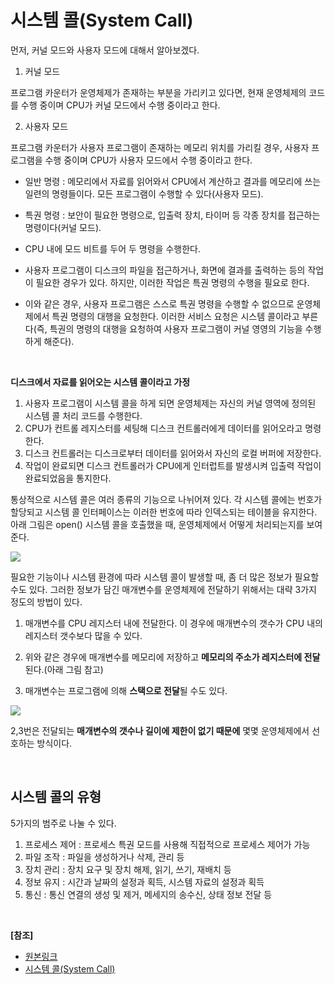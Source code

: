 # 시스템 콜(System Call)
먼저, 커널 모드와 사용자 모드에 대해서 알아보겠다.

1. 커널 모드

프로그램 카운터가 운영체제가 존재하는 부분을 가리키고 있다면, 현재 운영체제의 코드를 수행 중이며 CPU가 커널 모드에서 수행 중이라고 한다.

2. 사용자 모드

프로그램 카운터가 사용자 프로그램이 존재하는 메모리 위치를 가리킬 경우, 사용자 프로그램을 수행 중이며 CPU가 사용자 모드에서 수행 중이라고 한다.

* 일반 명령 : 메모리에서 자료를 읽어와서 CPU에서 계산하고 결과를 메모리에 쓰는 일련의 명령들이다. 모든 프로그램이 수행할 수 있다(사용자 모드).

* 특권 명령 : 보안이 필요한 명령으로, 입출력 장치, 타이머 등 각종 장치를 접근하는 명령이다(커널 모드).

* CPU 내에 모드 비트를 두어 두 명령을 수행한다.

* 사용자 프로그램이 디스크의 파일을 접근하거나, 화면에 결과를 출력하는 등의 작업이 필요한 경우가 있다. 하지만, 이러한 작업은 특권 명령의 수행을 필요로 한다.

* 이와 같은 경우, 사용자 프로그램은 스스로 특권 명령을 수행할 수 없으므로 운영체제에서 특권 명령의 대행을 요청한다. 이러한 서비스 요청은 시스템 콜이라고 부른다(즉, 특권의 명령의 대행을 요청하여 사용자 프로그램이 커널 영영의 기능을 수행하게 해준다).

<br/>

**디스크에서 자료를 읽어오는 시스템 콜이라고 가정**
1. 사용자 프로그램이 시스템 콜을 하게 되면 운영체제는 자신의 커널 영역에 정의된 시스템 콜 처리 코드를 수행한다.
2. CPU가 컨트롤 레지스터를 세팅해 디스크 컨트롤러에게 데이터를 읽어오라고 명령한다.
3. 디스크 컨트롤러는 디스크로부터 데이터를 읽어와서 자신의 로컬 버퍼에 저장한다.
4. 작업이 완료되면 디스크 컨트롤러가 CPU에게 인터럽트를 발생시켜 입출력 작업이 완료되었음을 통지한다.

통상적으로 시스템 콜은 여러 종류의 기능으로 나뉘어져 있다. 각 시스템 콜에는 번호가 할당되고 시스템 콜 인터페이스는 이러한 번호에 따라 인덱스되는 테이블을 유지한다. 아래 그림은 open() 시스템 콜을 호출했을 때, 운영체제에서 어떻게 처리되는지를 보여준다.

![](https://camo.githubusercontent.com/75e349e40f6d2d21b1c3b32b353cba1697d61c30202756409a7b876ea13a5663/68747470733a2f2f74312e6461756d63646e2e6e65742f6366696c652f746973746f72792f323533333332343135333543434545383130)

필요한 기능이나 시스템 환경에 따라 시스템 콜이 발생할 때, 좀 더 많은 정보가 필요할 수도 있다. 그러한 정보가 담긴 매개변수를 운영체제에 전달하기 위해서는 대략 3가지 정도의 방법이 있다.

1. 매개변수를 CPU 레지스터 내에 전달한다. 이 경우에 매개변수의 갯수가 CPU 내의 레지스터 갯수보다 많을 수 있다.

2. 위와 같은 경우에 매개변수를 메모리에 저장하고 **메모리의 주소가 레지스터에 전달**된다.(아래 그림 참고)

3. 매개변수는 프로그램에 의해 **스택으로 전달**될 수도 있다.

![](https://camo.githubusercontent.com/8196fd4e4c40448557d798a456d4f4917c48aab7305868d008f7f7275119923d/68747470733a2f2f74312e6461756d63646e2e6e65742f6366696c652f746973746f72792f323731313831343235333543434630363041)

2,3번은 전달되는 **매개변수의 갯수나 길이에 제한이 없기 때문에** 몇몇 운영체제에서 선호하는 방식이다.

<br/>

## 시스템 콜의 유형
5가지의 범주로 나눌 수 있다.

1. 프로세스 제어 : 프로세스 특권 모드를 사용해 직접적으로 프로세스 제어가 가능
2. 파일 조작 : 파일을 생성하거나 삭제, 관리 등
3. 장치 관리 : 장치 요구 및 장치 해제, 읽기, 쓰기, 재배치 등
4. 정보 유지 : 시간과 날짜의 설정과 획득, 시스템 자료의 설정과 획득
5. 통신 : 통신 연결의 생성 및 제거, 메세지의 송수신, 상태 정보 전달 등

<br/>

**[참조]**
* [원본링크](https://github.com/WooVictory/Ready-For-Tech-Interview/blob/master/Operating%20System/%EC%8B%9C%EC%8A%A4%ED%85%9C%20%EC%BD%9C(System%20Call).md)
* [시스템 콜(System Call)](https://fjvbn2003.tistory.com/306)